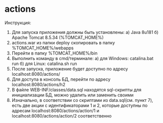 # actions

Инструкция:
1. Для запуска приложения должны быть установлены:
 а) Java 8u181
 б) Apache Tomcat 8.5.34 (%TOMCAT_HOME%)
2. actions.war из папки deploy скопировать в папку %TOMCAT_HOME%/webapps 
3. Перейти в папку %TOMCAT_HOME%/bin
4. Выполнить команду в cmd/терминале:
 а) для Windows: catalina.bat run
 б) для Linux: catalina.sh run 
5. После запуска, приложение будет доступно по адресу localhost:8080/actions/
6. Для доступа в консоль БД, перейти по адресу localhost:8080/actions/h2
7. В файле WEB-INF/classes/data.sql находятся sql-скрипты для инициализации БД, можно удалить или заменить своими
8. Изначально, в соответствии со скриптами из data.sql(см. пункт 7), есть две акции с идентификаторами 1 и 2, которые доступны по адресам localhost:8080/actions/action/1 и localhost:8080/actions/action/2 соответственно